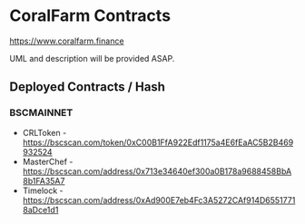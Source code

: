 # CoralFarm Contracts

https://www.coralfarm.finance 

UML and description will be provided ASAP.

## Deployed Contracts / Hash

### BSCMAINNET

- CRLToken - https://bscscan.com/token/0xC00B1FfA922Edf1175a4E6fEaAC5B2B469932524
- MasterChef - https://bscscan.com/address/0x713e34640ef300a0B178a9688458BbA8b1FA35A7
- Timelock - https://bscscan.com/address/0xAd900E7eb4Fc3A5272CAf914D65517718aDce1d1


